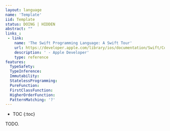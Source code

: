 ```yaml
---
layout: language
name: 'Template'
iid: Template
status: DOING | HIDDEN
abstract: ""
links_:
 - link:
    name: 'The Swift Programming Language: A Swift Tour'
    url: https://developer.apple.com/library/ios/documentation/Swift/Conceptual/Swift_Programming_Language/GuidedTour.html#//apple_ref/doc/uid/TP40014097-CH2-ID1
    description: ' - Apple Developer'
    type: reference
features:
  TypeSafety:
  TypeInference:
  Immutability:
  StatelessProgramming:
  PureFunction:
  FirstClassFunction:
  HigherOrderFunction:
  PatternMatching: '?'
---
```


* TOC
{:toc}

TODO.
